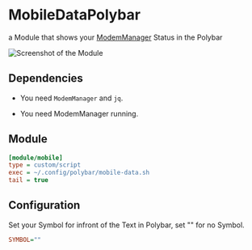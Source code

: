 # MobileDataPolybar
a Module that shows your [ModemManager](https://github.com/freedesktop/ModemManager) Status in the Polybar


![Screenshot of the Module](https://github.com/thisjade/MobileDataPolybar/blob/5eb3a9eab394a7ce2233ea86906a5ca082c968c7/screenshot_mobile_data.jpg "Screenshot")


## Dependencies

* You need ```ModemManager``` and ```jq```.

* You need ModemManager running.


## Module

```ini
[module/mobile]
type = custom/script
exec = ~/.config/polybar/mobile-data.sh
tail = true
```

## Configuration

Set your Symbol for infront of the Text in Polybar, set "" for no Symbol.

```ini
SYMBOL=""
```

